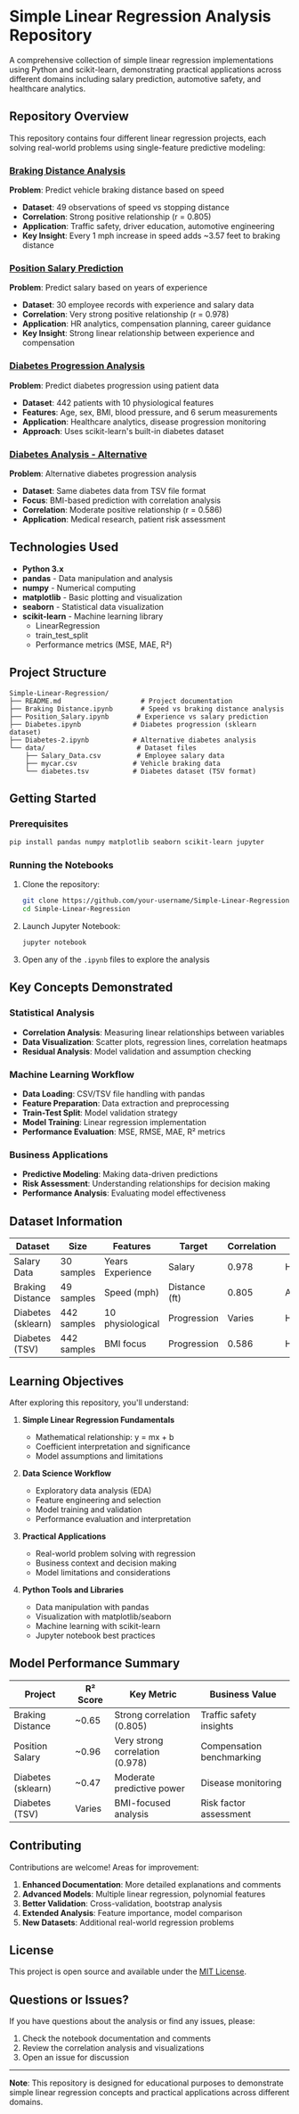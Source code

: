 # Simple Linear Regression Analysis Repository

A comprehensive collection of simple linear regression implementations using Python and scikit-learn, demonstrating practical applications across different domains including salary prediction, automotive safety, and healthcare analytics.

## Repository Overview

This repository contains four different linear regression projects, each solving real-world problems using single-feature predictive modeling:

### [Braking Distance Analysis](./Braking%20Distance.ipynb)
**Problem**: Predict vehicle braking distance based on speed
- **Dataset**: 49 observations of speed vs stopping distance
- **Correlation**: Strong positive relationship (r = 0.805)
- **Application**: Traffic safety, driver education, automotive engineering
- **Key Insight**: Every 1 mph increase in speed adds ~3.57 feet to braking distance

### [Position Salary Prediction](./Position_Salary.ipynb)
**Problem**: Predict salary based on years of experience
- **Dataset**: 30 employee records with experience and salary data
- **Correlation**: Very strong positive relationship (r = 0.978)
- **Application**: HR analytics, compensation planning, career guidance
- **Key Insight**: Strong linear relationship between experience and compensation

### [Diabetes Progression Analysis](./Diabetes.ipynb)
**Problem**: Predict diabetes progression using patient data
- **Dataset**: 442 patients with 10 physiological features
- **Features**: Age, sex, BMI, blood pressure, and 6 serum measurements
- **Application**: Healthcare analytics, disease progression monitoring
- **Approach**: Uses scikit-learn's built-in diabetes dataset

### [Diabetes Analysis - Alternative](./Diabetes-2.ipynb)
**Problem**: Alternative diabetes progression analysis
- **Dataset**: Same diabetes data from TSV file format
- **Focus**: BMI-based prediction with correlation analysis
- **Correlation**: Moderate positive relationship (r = 0.586)
- **Application**: Medical research, patient risk assessment

## Technologies Used

- **Python 3.x**
- **pandas** - Data manipulation and analysis
- **numpy** - Numerical computing
- **matplotlib** - Basic plotting and visualization
- **seaborn** - Statistical data visualization
- **scikit-learn** - Machine learning library
  - LinearRegression
  - train_test_split
  - Performance metrics (MSE, MAE, R²)

## Project Structure

```
Simple-Linear-Regression/
├── README.md                    # Project documentation
├── Braking Distance.ipynb       # Speed vs braking distance analysis
├── Position_Salary.ipynb       # Experience vs salary prediction
├── Diabetes.ipynb             # Diabetes progression (sklearn dataset)
├── Diabetes-2.ipynb           # Alternative diabetes analysis
└── data/                       # Dataset files
    ├── Salary_Data.csv         # Employee salary data
    ├── mycar.csv              # Vehicle braking data
    └── diabetes.tsv           # Diabetes dataset (TSV format)
```

## Getting Started

### Prerequisites
```bash
pip install pandas numpy matplotlib seaborn scikit-learn jupyter
```

### Running the Notebooks
1. Clone the repository:
   ```bash
   git clone https://github.com/your-username/Simple-Linear-Regression.git
   cd Simple-Linear-Regression
   ```

2. Launch Jupyter Notebook:
   ```bash
   jupyter notebook
   ```

3. Open any of the `.ipynb` files to explore the analysis

## Key Concepts Demonstrated

### Statistical Analysis
- **Correlation Analysis**: Measuring linear relationships between variables
- **Data Visualization**: Scatter plots, regression lines, correlation heatmaps
- **Residual Analysis**: Model validation and assumption checking

### Machine Learning Workflow
- **Data Loading**: CSV/TSV file handling with pandas
- **Feature Preparation**: Data extraction and preprocessing
- **Train-Test Split**: Model validation strategy
- **Model Training**: Linear regression implementation
- **Performance Evaluation**: MSE, RMSE, MAE, R² metrics

### Business Applications
- **Predictive Modeling**: Making data-driven predictions
- **Risk Assessment**: Understanding relationships for decision making
- **Performance Analysis**: Evaluating model effectiveness

## Dataset Information

| Dataset | Size | Features | Target | Correlation | Domain |
|---------|------|----------|---------|-------------|---------|
| Salary Data | 30 samples | Years Experience | Salary | 0.978 | HR/Finance |
| Braking Distance | 49 samples | Speed (mph) | Distance (ft) | 0.805 | Automotive |
| Diabetes (sklearn) | 442 samples | 10 physiological | Progression | Varies | Healthcare |
| Diabetes (TSV) | 442 samples | BMI focus | Progression | 0.586 | Healthcare |

## Learning Objectives

After exploring this repository, you'll understand:

1. **Simple Linear Regression Fundamentals**
   - Mathematical relationship: y = mx + b
   - Coefficient interpretation and significance
   - Model assumptions and limitations

2. **Data Science Workflow**
   - Exploratory data analysis (EDA)
   - Feature engineering and selection
   - Model training and validation
   - Performance evaluation and interpretation

3. **Practical Applications**
   - Real-world problem solving with regression
   - Business context and decision making
   - Model limitations and considerations

4. **Python Tools and Libraries**
   - Data manipulation with pandas
   - Visualization with matplotlib/seaborn
   - Machine learning with scikit-learn
   - Jupyter notebook best practices

## Model Performance Summary

| Project | R² Score | Key Metric | Business Value |
|---------|----------|------------|----------------|
| Braking Distance | ~0.65 | Strong correlation (0.805) | Traffic safety insights |
| Position Salary | ~0.96 | Very strong correlation (0.978) | Compensation benchmarking |
| Diabetes (sklearn) | ~0.47 | Moderate predictive power | Disease monitoring |
| Diabetes (TSV) | Varies | BMI-focused analysis | Risk factor assessment |

## Contributing

Contributions are welcome! Areas for improvement:

1. **Enhanced Documentation**: More detailed explanations and comments
2. **Advanced Models**: Multiple linear regression, polynomial features
3. **Better Validation**: Cross-validation, bootstrap analysis
4. **Extended Analysis**: Feature importance, model comparison
5. **New Datasets**: Additional real-world regression problems

## License

This project is open source and available under the [MIT License](LICENSE).

## Questions or Issues?

If you have questions about the analysis or find any issues, please:
1. Check the notebook documentation and comments
2. Review the correlation analysis and visualizations
3. Open an issue for discussion

---

**Note**: This repository is designed for educational purposes to demonstrate simple linear regression concepts and practical applications across different domains.